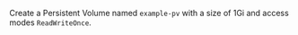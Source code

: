
Create a Persistent Volume named `example-pv` with a size of 1Gi and access modes `ReadWriteOnce`.

